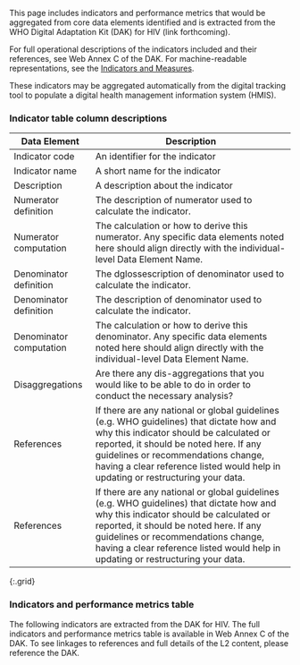 This page includes indicators and performance metrics that would be aggregated from core data elements identified and is extracted from the WHO Digital Adaptation Kit (DAK) for HIV (link forthcoming). 

For full operational descriptions of the indicators included and their references, see Web Annex C of the DAK. 
For machine-readable representations, see the <a href="indicators-measures.html">Indicators and Measures</a>. 

These indicators may be aggregated automatically from the digital tracking tool to populate a digital health management information system (HMIS). 

### Indicator table column descriptions

| Data Element | Description |
|----|----|
|Indicator code|An identifier for the indicator|
|Indicator name|A short name for the indicator|
|Description|A description about the indicator|
|Numerator definition|The description of numerator used to calculate the indicator.|
|Numerator computation|The calculation or how to derive this numerator. Any specific data elements noted here should align directly with the individual-level Data Element Name.|
|Denominator definition|The dglossescription of denominator used to calculate the indicator.|
|Denominator definition|The description of denominator used to calculate the indicator.|
|Denominator computation|The calculation or how to derive this denominator. Any specific data elements noted here should align directly with the individual-level Data Element Name.|
|Disaggregations|Are there any dis-aggregations that you would like to be able to do in order to conduct the necessary analysis?|
|References|If there are any national or global guidelines (e.g. WHO guidelines) that dictate how and why this indicator should be calculated or reported, it should be noted here. If any guidelines or recommendations change, having a clear reference listed would help in updating or restructuring your data.|				
|References|If there are any national or global guidelines (e.g. WHO guidelines) that dictate how and why this indicator should be calculated or reported, it should be noted here. If any guidelines or recommendations change, having a clear reference listed would help in updating or restructuring your data.|
{:.grid}

### Indicators and performance metrics table
The following indicators are extracted from the DAK for HIV. The full indicators and performance metrics table is available in Web Annex C of the DAK. To see linkages to references and full details of the L2 content, please reference the DAK. 
